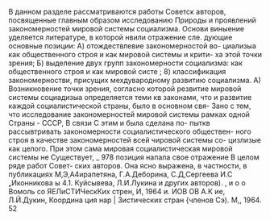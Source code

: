 В данном разделе рассматриваются работы Советск
авторов, посвященные главным образом исследованию Природы и
проявлений закономерностей мировой системы социализма. Основи
виныение уделяется литературе, в которой нвили отражение сле.
дующие основные позиции: А) отождествлевие закономерностой во-
циализыа как общественного строя и как мировой системы и крити-
ха этой точки зрения; Б) выделение двух групп закономерности
социализма: как общественного строя и как мировой систе ;
8) классификация закономерностви, присущих мехдувародному
развитию социализма.
А) Возникновение точки зрения, согласно которой резвитие
мировой системы социадизыа определяется теми кв законами, что
и развитие каждой социалистической страны, было в основном свя-
Зано с тем, что исследование закономерностей мировой системы
рамках одной Страны - СССР, В связи С этим и была сделана по-
пыткв рассывтривать закономерности социалистического обществен-
ного строя в качестве закономерностей всей чировой системы со-
цизлизые как целого. При этом сама мировая социалистическая
мировой системы не Существует,
_ 978 позиция напала свое отражение В целом ряде работ Совет-
ских авторов. Она ясно выражена, в частности, в публикациях
М,Э,А4ирапетяна, Г.А.Деборина, С.Д,Сергеева И.С „Иконникова ы
4.1. Куйсывева, Л.И.Лукина и других авторов). ,
и о о
Вомоль со ЯЕЛиСТИЧескКих стрен, И, 1964 и. ИОВ ОВ А.К
ие, Л.Й.Дукин, Координа ция нар |
Зистических стран {членов Сэ). М,, 1964.
52
